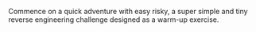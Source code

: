 Commence on a quick adventure with easy risky, a super simple and tiny reverse engineering challenge designed as a warm-up exercise.
